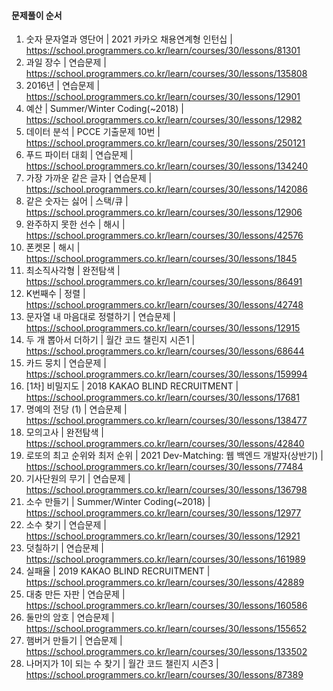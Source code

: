 #### 문제풀이 순서

1. 숫자 문자열과 영단어 | 2021 카카오 채용연계형 인턴십 | https://school.programmers.co.kr/learn/courses/30/lessons/81301
2. 과일 장수 | 연습문제 | https://school.programmers.co.kr/learn/courses/30/lessons/135808
3. 2016년 | 연습문제 | https://school.programmers.co.kr/learn/courses/30/lessons/12901
4. 예산 | Summer/Winter Coding(~2018) | https://school.programmers.co.kr/learn/courses/30/lessons/12982
5. 데이터 분석 | PCCE 기출문제 10번 | https://school.programmers.co.kr/learn/courses/30/lessons/250121
6. 푸드 파이터 대회 | 연습문제 | https://school.programmers.co.kr/learn/courses/30/lessons/134240
7. 가장 가까운 같은 글자 | 연습문제 | https://school.programmers.co.kr/learn/courses/30/lessons/142086
8. 같은 숫자는 싫어 | 스택/큐 | https://school.programmers.co.kr/learn/courses/30/lessons/12906
9. 완주하지 못한 선수 | 해시 | https://school.programmers.co.kr/learn/courses/30/lessons/42576
10. 폰켓몬 | 해시 | https://school.programmers.co.kr/learn/courses/30/lessons/1845
11. 최소직사각형 | 완전탐색 | https://school.programmers.co.kr/learn/courses/30/lessons/86491
12. K번째수 | 정렬 | https://school.programmers.co.kr/learn/courses/30/lessons/42748
13. 문자열 내 마음대로 정렬하기 | 연습문제 | https://school.programmers.co.kr/learn/courses/30/lessons/12915
14. 두 개 뽑아서 더하기 | 월간 코드 챌린지 시즌1 | https://school.programmers.co.kr/learn/courses/30/lessons/68644
15. 카드 뭉치 | 연습문제 | https://school.programmers.co.kr/learn/courses/30/lessons/159994
16. [1차] 비밀지도 | 2018 KAKAO BLIND RECRUITMENT | https://school.programmers.co.kr/learn/courses/30/lessons/17681
17. 명예의 전당 (1) | 연습문제 | https://school.programmers.co.kr/learn/courses/30/lessons/138477
18. 모의고사 | 완전탐색 | https://school.programmers.co.kr/learn/courses/30/lessons/42840
19. 로또의 최고 순위와 최저 순위 | 2021 Dev-Matching: 웹 백엔드 개발자(상반기) | https://school.programmers.co.kr/learn/courses/30/lessons/77484
20. 기사단원의 무기 | 연습문제 | https://school.programmers.co.kr/learn/courses/30/lessons/136798
21. 소수 만들기 | Summer/Winter Coding(~2018) | https://school.programmers.co.kr/learn/courses/30/lessons/12977
22. 소수 찾기 | 연습문제 | https://school.programmers.co.kr/learn/courses/30/lessons/12921
23. 덧칠하기 | 연습문제 | https://school.programmers.co.kr/learn/courses/30/lessons/161989
24. 실패율 | 2019 KAKAO BLIND RECRUITMENT | https://school.programmers.co.kr/learn/courses/30/lessons/42889
25. 대충 만든 자판 | 연습문제 | https://school.programmers.co.kr/learn/courses/30/lessons/160586
26. 둘만의 암호 | 연습문제 | https://school.programmers.co.kr/learn/courses/30/lessons/155652
27. 햄버거 만들기 | 연습문제 | https://school.programmers.co.kr/learn/courses/30/lessons/133502
28. 나머지가 1이 되는 수 찾기 | 월간 코드 챌린지 시즌3 | https://school.programmers.co.kr/learn/courses/30/lessons/87389
